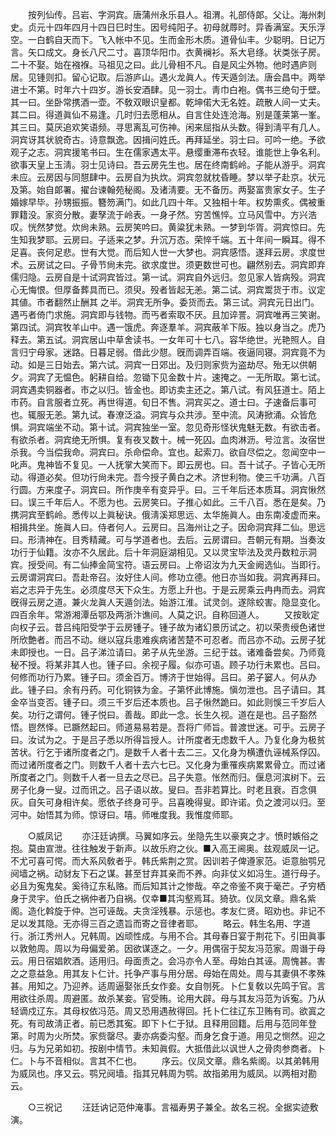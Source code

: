 <!-- { "loadSidebar": true } -->
　　按列仙传。吕岩、字洞宾。唐蒲州永乐县人。祖渭。礼部侍郞。父让。海州刺史。贞元十四年四月十四日巳时生。因号纯阳子。初母就蓐时。异香满室。天乐浮空。一白鹤自天而下。飞入帐中不见。生而金形木质。道骨仙丰。少聪明。日记万言。矢口成文。身长八尺二寸。喜顶华阳巾。衣黄襕衫。系大皂绦。状类张子房。二十不娶。始在襁褓。马祖见之曰。此儿骨相不凡。自是风尘外物。他时遇庐则居。见锺则扣。留心记取。后游庐山。遇火龙眞人。传天遁剑法。唐会昌中。两举进士不第。时年六十四岁。游长安酒肆。见一羽士。靑巾白袍。偶书三绝句于壁。其一曰。坐卧常携酒一壶。不敎双眼识皇都。乾坤偌大无名姓。疏散人间一丈夫。其二曰。得道眞仙不易逢。几时归去愿相从。自言住处连沧海。别是蓬莱第一峯。其三曰。莫厌追欢笑语频。寻思离乱可伤神。闲来屈指从头数。得到淸平有几人。洞宾讶其状貌奇古。诗意飘逸。因揖问姓氏。再拜延坐。羽士曰。可吟一绝。予欲观子之志。洞宾援笔书曰。生在儒家遇太平。悬缨重滞布衣轻。谁能世上争名利。欲事天皇上玉淸。羽士见诗曰。吾云房先生也。居在终南鹤岭。子能从游乎。洞宾未应。云房因与同憇肆中。云房自为执炊。洞宾忽就枕昏睡。梦以举子赴京。状元及第。始自郞署。擢台谏翰苑秘阁。及诸淸要。无不备历。两娶富贵家女子。生子婚嫁早毕。孙甥振振。簪笏满门。如此几四十年。又独相十年。权势熏炙。偶被重罪籍没。家资分散。妻孥流于岭表。一身孑然。穷苦憔悴。立马风雪中。方兴浩叹。恍然梦觉。炊尙未熟。云房笑吟曰。黄粱犹未熟。一梦到华胥。洞宾惊曰。先生知我梦耶。云房曰。子适来之梦。升沉万态。荣悴千端。五十年间一瞬耳。得不足喜。丧何足悲。世有大觉。而后知人世一大梦也。洞宾感悟。遂拜云房。求度世术。云房试之曰。子骨节尙未完。欲求度世。须更数世可也。翩然别去。洞宾即弃儒归隐。云房自是十试洞宾皆过。第一试。洞宾自外远归。忽见家人皆病殁。洞宾心无悔恨。但厚备葬具而已。须臾。殁者皆起无恙。第二试。洞宾鬻货于市。议定其値。市者翻然止酬其 之半。洞宾无所争。委货而去。第三试。洞宾元日出门。遇丐者倚门求施。洞宾即与钱物。而丐者索取不厌。且加谇詈。洞宾唯再三笑谢。第四试。洞宾牧羊山中。遇一饿虎。奔逐羣羊。洞宾蔽羊下阪。独以身当之。虎乃释去。第五试。洞宾居山中草舍读书。一女年可十七八。容华绝世。光艳照人。自言归宁母家。迷路。日暮足弱。借此少憇。旣而调弄百端。夜逼同寝。洞宾竟不为动。如是三日始去。第六试。洞宾一日郊出。及归则家赀为盗劫尽。殆无以供朝夕。洞宾了无愠色。躬耕自给。忽锄下见金数十片。速掩之。一无所取。第七试。洞宾遇卖铜器者。市之以归。皆金也。即访卖主还之。第八试。有风狂道士。陌上市药。自言服者立死。再世得道。旬日不售。洞宾买之。道士曰。子速备后事可也。辄服无恙。第九试。春潦泛溢。洞宾与众共涉。至中流。风涛掀涌。众皆危惧。洞宾端坐不动。第十试。洞宾独坐一室。忽见奇形怪状鬼魅无数。有欲击者。有欲杀者。洞宾绝无所惧。复有夜叉数十。械一死囚。血肉淋沥。号泣言。汝宿世杀我。今当偿我命。洞宾曰。杀命偿命。宜也。起索刀。欲自尽偿之。忽闻空中一叱声。鬼神皆不复见。一人抚掌大笑而下。即云房也。曰。吾十试子。子皆心无所动。得道必矣。但功行尙未完。吾今授子黄白之术。济世利物。使三千功满。八百行圆。方来度子。洞宾曰。所作庚辛有变异乎。曰。三千年后还本质耳。洞宾愀然曰。误三千年后人。不愿为也。云房笑曰。子推心如此。三千八百。悉在是矣。乃携洞宾至鹤岭。悉传以上眞秘诀。俄淸溪郑思远、太华施眞人。由东南凌虚而来。相揖共坐。施眞人曰。侍者何人。云房曰。吕海州让之子。因命洞宾拜二仙。思远曰。形淸神在。目秀精藏。可与学道者也。去后。云房谓曰。吾朝元有期。当奏汝功行于仙籍。汝亦不久居此。后十年洞庭湖相见。又以灵宝毕法及灵丹数粒示洞宾。授受间。有二仙捧金简宝符。语云房曰。上帝诏汝为九天金阙选仙。当即行。云房谓洞宾曰。吾赴帝召。汝好住人间。修功立德。他日亦当如我。洞宾再拜曰。岩之志异于先生。必须度尽天下众生。方愿上升也。于是云房乘云冉冉而去。洞宾旣得云房之道。兼火龙眞人天遁剑法。始游江淮。试灵剑。遂除蛟害。隐显变化。四百余年。常游湘潭岳鄂及两浙汴谯间。人莫之识。自称回道人。 
　　又按耿定向权子云。昔吕纯阳受学于云房锺子。锺子故为诸幻景历试之。初以荣贵绶色诸世所欣艶者。而吕不动。继以寇兵患难疾病诸苦楚不可忍者。而吕亦不动。云房子犹未即授也。一日。吕子涕泣请曰。弟子从先坐游。三纪于兹。诸难备尝矣。乃师竟秘不授。将某非其人也。锺子曰。余视子履。似亦可语。顾子功行未累也。吕曰。何修而功行乃累。锺子曰。须金百万。博济于世始得。吕曰。弟子窭人。何从办此。锺子曰。余有丹药。可化铜铁为金。子第怀此博施。愼勿泄也。吕子请曰。其金卒当变否。锺子曰。须三千岁后还本质也。吕子愀然跪曰。如此则悞三千岁后人矣。功行之谓何。锺子悦曰。善哉。即此一念。长生久视。道在是也。吕子豁然悟。鬯然怿。已蹶然起曰。师道易易若是。吾将广师旨。普渡世迷。可乎。云房子曰。汝试为之。于是吕子悉以所得旨授人。计所度者无虑数千人。乃复化身为极贫苦状。行乞于诸所度者之门。是数千人者十去二三。又化身为横遭仇诬械系俘囚。而过诸所度者之门。则数千人者十去六七已。又化身为重罹疾病累累骨立。而过诸所度者之门。则数千人者一旦去之尽已。吕子失意。怅然而归。偃息河滨树下。云房子化身一叟。过而讯之。吕子语以故。叟曰。吾非若算比。时老且衰。百念俱灰。自矢可身相许矣。愿依子终身可乎。吕喜晚得叟。即许诺。负之渡河以归。至河中。始悟其为师。惊讶曰。嘻。师唯度我。我惟度师耶。 


　　○威凤记 
　　亦汪廷讷撰。马翼如序云。坐隐先生以豪爽之才。愤时嫉俗之抱。莫由宣泄。往往触发于新声。以故乐府之伙。■入高王阃奥。兹观威凤一记。不尤可喜可愕。而大系风敎者乎。韩氏紫荆之赏。因训若子俾遵家范。讵意胎鹗兄阋墙之祸。动豺友下石之谋。甚至甘弃其亲而不养。向非仗义如冯生。道行母子。必且为寃鬼矣。奚待辽东私赂。而后知其计之惨哉。卒之帝鉴不爽于毫芒。孑穷栖身于灵宇。伯氏之祸仲者乃自祸。仅幸■其沟壑焉耳。猗欤。仪凤文章。鼎名紫阁。造化斡旋于仲。岂可诬哉。夫贪淫残暴。示惩也。孝友仁贤。昭劝也。非记不足以发其隐。无亦得三百之遗旨而寄之音律者耶。 
　　略云。韩生名用、字道行。浙江秀州人。兄韩周。凶顽性成。与用不合。其母春日宴于荆花下。引田眞事以敦勉周。周以为母偏爱弟。因欲谋逐之。一夕。用偶宿于契友冯范家。周谮于母云。用日宿娼飮酒。适用归。母面责之。会冯亦令人至。母始白其诬。周愧甚。害之之意益急。用其友卜仁计。托争产事与用分居。母始在周处。周与其妻俱不孝殊甚。用知之。乃迎养。适周逼娶张氏女作妾。女自刎死。卜仁复敎以先鸣于官。言用欲往杀周。周避匿。故杀某妾。官受贿。论用大辟。母与其友冯范为诉寃。乃从轻谪戍辽东。其母权依冯范。周又恐用遇赦得回。托卜仁往辽东卫贿有司。欲寘之死。有司故淸正者。前已悉其寃。即下卜仁于狱。且释用回籍。后用与范同年登第。时周为火所焚。家赀罄尽。妻亦病委沟壑。而身乞食于道。用见之恻然。迎之归。与为兄弟如初。按剧中情节。未知眞假。大抵借此以讽世人之骨肉参商者。卜仁。卜与不音相似。言其不仁也。 
　　序云。仪凤文章。鼎名紫阁。以其弟韩用为威凤也。序又云。鹗兄阋墙。指其兄韩周为鹗。故指弟用为威凤。以两相对勘云。 


　　○三祝记 
　　汪廷讷记范仲淹事。言福寿男子兼全。故名三祝。全据实迹敷演。 
